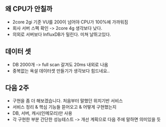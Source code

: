 ## 왜 CPU가 안칠까
- 2core 2gi 기준 VU를 200이 넘어야 CPU가 100%에 가까워짐
- 회사 서버 스펙 확인 -> 2core 4g 생각보다 낮다.
- 의외로 서버보다 InfluxDB가 밀린다. 미쳐 날뛰고있다.

## 데이터 셋
- DB 2000개 -> full scan 갈겨도 20ms 내외로 나옴
- 중복없는 욕설 데이터셋 만들기가 생각보다 힘드네요..

## 다음 2주
- 구현을 좀 더 해보겠습니다. 처음부터 말했던 위치기반 서비스
- 서비스 정리 & 핵심 기능들 뜯어오고 & 어떻게 구현했는지
- DB, 서버, 캐시(인메모리)만 사용
- 각 구현한 부분 간단한 성능테스트 -> 개선 계획으로 다음 주에 말하면 의미있을 듯